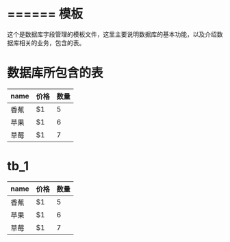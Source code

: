 ======
模板
======
这个是数据库字段管理的模板文件，这里主要说明数据库的基本功能，以及介绍数据库相关的业务，包含的表。

数据库所包含的表
================

name | 价格 |  数量  
-|-|-
香蕉 | $1 | 5 |
苹果 | $1 | 6 |
草莓 | $1 | 7 |

tb_1
================
name | 价格 |  数量  
-|-|-
香蕉 | $1 | 5 |
苹果 | $1 | 6 |
草莓 | $1 | 7 |
